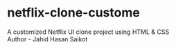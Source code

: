 # netflix-clone-custome
A customized Netflix UI clone project using HTML & CSS
<br>
Author - Jahid Hasan Saikot
